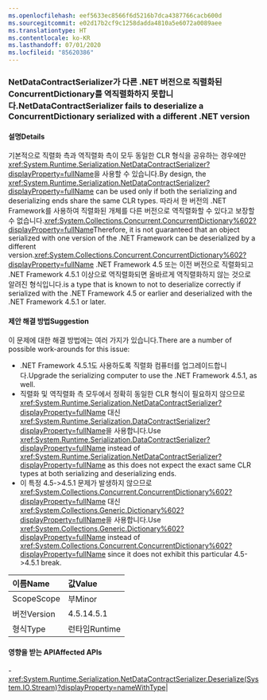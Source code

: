 ```yaml
---
ms.openlocfilehash: eef5633ec8566f6d5216b7dca4387766cacb600d
ms.sourcegitcommit: e02d17b2cf9c1258dadda4810a5e6072a0089aee
ms.translationtype: HT
ms.contentlocale: ko-KR
ms.lasthandoff: 07/01/2020
ms.locfileid: "85620386"
---
```

### <a name="netdatacontractserializer-fails-to-deserialize-a-concurrentdictionary-serialized-with-a-different-net-version"></a><span data-ttu-id="ae324-101">NetDataContractSerializer가 다른 .NET 버전으로 직렬화된 ConcurrentDictionary를 역직렬화하지 못합니다.</span><span class="sxs-lookup"><span data-stu-id="ae324-101">NetDataContractSerializer fails to deserialize a ConcurrentDictionary serialized with a different .NET version</span></span>

#### <a name="details"></a><span data-ttu-id="ae324-102">설명</span><span class="sxs-lookup"><span data-stu-id="ae324-102">Details</span></span>

<span data-ttu-id="ae324-103">기본적으로 직렬화 측과 역직렬화 측이 모두 동일한 CLR 형식을 공유하는 경우에만 <xref:System.Runtime.Serialization.NetDataContractSerializer?displayProperty=fullName>을 사용할 수 있습니다.</span><span class="sxs-lookup"><span data-stu-id="ae324-103">By design, the <xref:System.Runtime.Serialization.NetDataContractSerializer?displayProperty=fullName> can be used only if both the serializing and deserializing ends share the same CLR types.</span></span> <span data-ttu-id="ae324-104">따라서 한 버전의 .NET Framework를 사용하여 직렬화된 개체를 다른 버전으로 역직렬화할 수 있다고 보장할 수 없습니다.<xref:System.Collections.Concurrent.ConcurrentDictionary%602?displayProperty=fullName></span><span class="sxs-lookup"><span data-stu-id="ae324-104">Therefore, it is not guaranteed that an object serialized with one version of the .NET Framework can be deserialized by a different version.<xref:System.Collections.Concurrent.ConcurrentDictionary%602?displayProperty=fullName></span></span> <span data-ttu-id="ae324-105">.NET Framework 4.5 또는 이전 버전으로 직렬화되고 .NET Framework 4.5.1 이상으로 역직렬화되면 올바르게 역직렬화하지 않는 것으로 알려진 형식입니다.</span><span class="sxs-lookup"><span data-stu-id="ae324-105">is a type that is known to not to deserialize correctly if serialized with the .NET Framework 4.5 or earlier and deserialized with the .NET Framework 4.5.1 or later.</span></span>

#### <a name="suggestion"></a><span data-ttu-id="ae324-106">제안 해결 방법</span><span class="sxs-lookup"><span data-stu-id="ae324-106">Suggestion</span></span>

<span data-ttu-id="ae324-107">이 문제에 대한 해결 방법에는 여러 가지가 있습니다.</span><span class="sxs-lookup"><span data-stu-id="ae324-107">There are a number of possible work-arounds for this issue:</span></span><ul><li><span data-ttu-id="ae324-108">.NET Framework 4.5.1도 사용하도록 직렬화 컴퓨터를 업그레이드합니다.</span><span class="sxs-lookup"><span data-stu-id="ae324-108">Upgrade the serializing computer to use the .NET Framework 4.5.1, as well.</span></span></li><li><span data-ttu-id="ae324-109">직렬화 및 역직렬화 측 모두에서 정확히 동일한 CLR 형식이 필요하지 않으므로 <xref:System.Runtime.Serialization.NetDataContractSerializer?displayProperty=fullName> 대신 <xref:System.Runtime.Serialization.DataContractSerializer?displayProperty=fullName>을 사용합니다.</span><span class="sxs-lookup"><span data-stu-id="ae324-109">Use <xref:System.Runtime.Serialization.DataContractSerializer?displayProperty=fullName> instead of <xref:System.Runtime.Serialization.NetDataContractSerializer?displayProperty=fullName> as this does not expect the exact same CLR types at both serializing and deserializing ends.</span></span></li><li><span data-ttu-id="ae324-110">이 특정 4.5-&gt;4.5.1 문제가 발생하지 않으므로 <xref:System.Collections.Concurrent.ConcurrentDictionary%602?displayProperty=fullName> 대신 <xref:System.Collections.Generic.Dictionary%602?displayProperty=fullName>을 사용합니다.</span><span class="sxs-lookup"><span data-stu-id="ae324-110">Use <xref:System.Collections.Generic.Dictionary%602?displayProperty=fullName> instead of <xref:System.Collections.Concurrent.ConcurrentDictionary%602?displayProperty=fullName> since it does not exhibit this particular 4.5-&gt;4.5.1 break.</span></span></li></ul>

| <span data-ttu-id="ae324-111">이름</span><span class="sxs-lookup"><span data-stu-id="ae324-111">Name</span></span>    | <span data-ttu-id="ae324-112">값</span><span class="sxs-lookup"><span data-stu-id="ae324-112">Value</span></span>       |
|:--------|:------------|
| <span data-ttu-id="ae324-113">Scope</span><span class="sxs-lookup"><span data-stu-id="ae324-113">Scope</span></span>   |<span data-ttu-id="ae324-114">부</span><span class="sxs-lookup"><span data-stu-id="ae324-114">Minor</span></span>|
|<span data-ttu-id="ae324-115">버전</span><span class="sxs-lookup"><span data-stu-id="ae324-115">Version</span></span>|<span data-ttu-id="ae324-116">4.5.1</span><span class="sxs-lookup"><span data-stu-id="ae324-116">4.5.1</span></span>|
|<span data-ttu-id="ae324-117">형식</span><span class="sxs-lookup"><span data-stu-id="ae324-117">Type</span></span>|<span data-ttu-id="ae324-118">런타임</span><span class="sxs-lookup"><span data-stu-id="ae324-118">Runtime</span></span>

#### <a name="affected-apis"></a><span data-ttu-id="ae324-119">영향을 받는 API</span><span class="sxs-lookup"><span data-stu-id="ae324-119">Affected APIs</span></span>

-<xref:System.Runtime.Serialization.NetDataContractSerializer.Deserialize(System.IO.Stream)?displayProperty=nameWithType></li></ul>|

